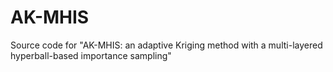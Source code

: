 # AK-MHIS
Source code for "AK-MHIS: an adaptive Kriging method with a multi-layered hyperball-based importance sampling"
